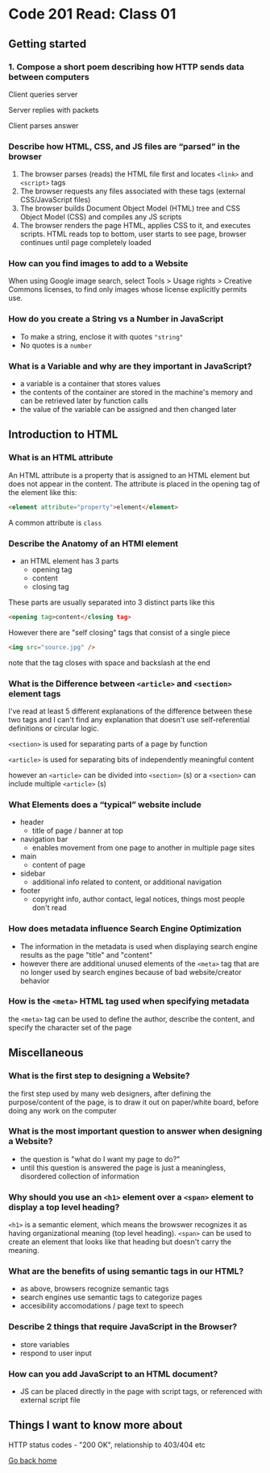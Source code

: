 # Code 201 Read: Class 01

## Getting started

### 1. Compose a short poem describing how HTTP sends data between computers

Client queries server

Server replies with packets

Client parses answer

### Describe how HTML, CSS, and JS files are “parsed” in the browser

1. The browser parses (reads) the HTML file first and locates `<link>` and `<script>` tags
2. The browser requests any files associated with these tags (external CSS/JavaScript files)
3. The browser builds Document Object Model (HTML) tree and CSS Object Model (CSS) and compiles any JS scripts
4. The browser renders the page HTML, applies CSS to it, and executes scripts. HTML reads top to bottom, user starts to see page, browser continues until page completely loaded

### How can you find images to add to a Website

When using Google image search, select Tools > Usage rights > Creative Commons licenses, to find only images whose license explicitly permits use.

### How do you create a String vs a Number in JavaScript

- To make a string, enclose it with quotes `"string"`
- No quotes is a `number`

### What is a Variable and why are they important in JavaScript?

- a variable is a container that stores values
- the contents of the container are stored in the machine's memory and can be retrieved later by function calls
- the value of the variable can be assigned and then changed later

## Introduction to HTML

### What is an HTML attribute

An HTML attribute is a property that is assigned to an HTML element but does not appear in the content. The attribute is placed in the opening tag of the element like this:

```html
<element attribute="property">element</element>
```

A common attribute is `class`

### Describe the Anatomy of an HTMl element

- an HTML element has 3 parts
  - opening tag
  - content
  - closing tag

These parts are usually separated into 3 distinct parts like this

```html
<opening tag>content</closing tag>
```

However there are "self closing" tags that consist of a single piece

```html
<img src="source.jpg" />
```

note that the tag closes with space and backslash at the end

### What is the Difference between `<article>` and `<section>` element tags

I've read at least 5 different explanations of the difference between these two tags and I can't find any explanation that doesn't use self-referential definitions or circular logic.

`<section>` is used for separating parts of a page by function

`<article>` is used for separating bits of independently meaningful content

however an `<article>` can be divided into `<section>` (s) or a `<section>` can include multiple `<article>` (s)

### What Elements does a “typical” website include

- header
  - title of page / banner at top
- navigation bar
  - enables movement from one page to another in multiple page sites
- main
  - content of page
- sidebar
  - additional info related to content, or additional navigation
- footer
  - copyright info, author contact, legal notices, things most people don't read

### How does metadata influence Search Engine Optimization

- The information in the metadata is used when displaying search engine results as the page "title" and "content"
- however there are additional unused elements of the `<meta>` tag that are no longer used by search engines because of bad website/creator behavior

### How is the `<meta>` HTML tag used when specifying metadata

the `<meta>` tag can be used to define the author, describe the content, and specify the character set of the page

## Miscellaneous

### What is the first step to designing a Website?

the first step used by many web designers, after defining the purpose/content of the page, is to draw it out on paper/white board, before doing any work on the computer

### What is the most important question to answer when designing a Website?

- the question is "what do I want my page to do?"
- until this question is answered the page is just a meaningless, disordered collection of information

### Why should you use an `<h1>` element over a `<span>` element to display a top level heading?

`<h1>` is a semantic element, which means the browswer recognizes it as having organizational meaning (top level heading). `<span>` can be used to create an element that looks like that heading but doesn't carry the meaning.

### What are the benefits of using semantic tags in our HTML?

- as above, browsers recognize semantic tags
- search engines use semantic tags to categorize pages
- accesibility accomodations / page text to speech

### Describe 2 things that require JavaScript in the Browser?

- store variables
- respond to user input

### How can you add JavaScript to an HTML document?

- JS can be placed directly in the page with script tags, or referenced with external script file

## Things I want to know more about

HTTP status codes - "200 OK", relationship to 403/404 etc

[Go back home](/reading-notes/)
